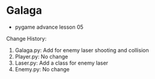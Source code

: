 # Galaga
- pygame advance lesson 05

Change History:
1. Galaga.py: Add for enemy laser shooting and collision
2. Player.py: No change
3. Laser.py: Add a class for enemy laser
4. Enemy.py: No change

